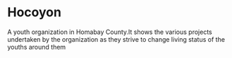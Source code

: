 # Hocoyon
 A youth organization in Homabay County.It shows the various projects undertaken by the organization as they strive to change living status of the youths around them
